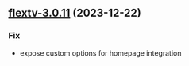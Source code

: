 

## [flextv-3.0.11](https://github.com/truecharts/charts/compare/flextv-3.0.10...flextv-3.0.11) (2023-12-22)

### Fix

- expose custom options for homepage integration
  
  